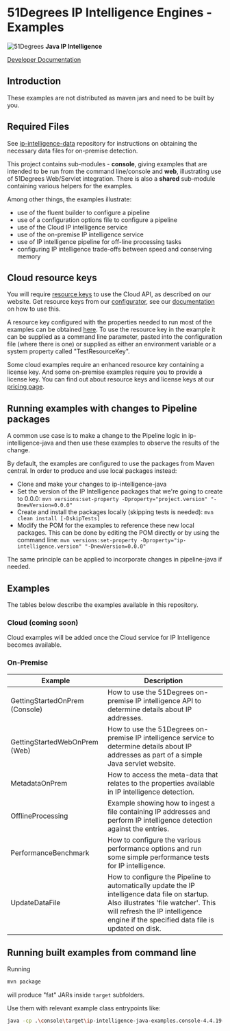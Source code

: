 # 51Degrees IP Intelligence Engines - Examples

![51Degrees](https://51degrees.com/img/logo.png?utm_source=github&utm_medium=repository&utm_content=readme_main&utm_campaign=java-open-source "Data rewards the curious") **Java IP Intelligence**

[Developer Documentation](https://51degrees.com/ip-intelligence-java/index.html?utm_source=github&utm_medium=repository&utm_content=documentation&utm_campaign=java-open-source "developer documentation")

## Introduction

These examples are not distributed as maven jars and need to be built by you.

## Required Files

See [ip-intelligence-data](https://github.com/51Degrees/ip-intelligence-data/) 
repository for instructions on obtaining the necessary data files for on-premise detection.

This project contains sub-modules - **console**, giving examples that are intended 
to be run from the command line/console and **web**, illustrating use
of 51Degrees Web/Servlet integration. There is also a **shared** sub-module
containing various helpers for the examples.

Among other things, the examples illustrate:
- use of the fluent builder to configure a pipeline
- use of a configuration options file to configure a pipeline
- use of the Cloud IP intelligence service
- use of the on-premise IP intelligence service
- use of IP intelligence pipeline for off-line processing tasks
- configuring IP intelligence trade-offs between speed and conserving memory

## Cloud resource keys

You will require [resource keys](https://51degrees.com/documentation/_info__resource_keys.html)
to use the Cloud API, as described on our website. Get resource keys from
our [configurator](https://configure.51degrees.com/), see our [documentation](https://51degrees.com/documentation/_concepts__configurator.html) on
how to use this.
 
A resource key configured with the properties needed
to run most of the examples can be obtained [here](https://configure.51degrees.com/jqz435Nc). 
To use the resource key in the example it can be supplied as a
command line parameter, pasted into the configuration file (where there is one)
or supplied as either an environment variable or a system
property called "TestResourceKey".

Some cloud examples require an enhanced resource key containing a license key. And some
on-premise examples require you to provide a license key. You can find out about 
resource keys and license keys at our [pricing page](https://51degrees.com/pricing). 

## Running examples with changes to Pipeline packages

A common use case is to make a change to the Pipeline logic in
ip-intelligence-java and then use these examples to observe the results of the
change.

By default, the examples are configured to use the packages from Maven central.
In order to produce and use local packages instead:

- Clone and make your changes to ip-intelligence-java
- Set the version of the IP Intelligence packages that we're going to create to 0.0.0:
  `mvn versions:set-property -Dproperty="project.version" "-DnewVersion=0.0.0"`
- Create and install the packages locally (skipping tests is needed):
  `mvn clean install [-DskipTests]`
- Modify the POM for the examples to reference these new local packages. This can
  be done by editing the POM directly or by using the command line:
  `mvn versions:set-property -Dproperty="ip-intelligence.version" "-DnewVersion=0.0.0"`

The same principle can be applied to incorporate changes in pipeline-java if needed.

## Examples

The tables below describe the examples available in this repository.

### Cloud (coming soon)

Cloud examples will be added once the Cloud service for IP Intelligence becomes available.

### On-Premise

| Example                  | Description                                                                                                                                                                                                                    |
|--------------------------|--------------------------------------------------------------------------------------------------------------------------------------------------------------------------------------------------------------------------------|
| GettingStartedOnPrem (Console) | How to use the 51Degrees on-premise IP intelligence API to determine details about IP addresses.                                                                                                                       |
| GettingStartedWebOnPrem (Web)   | How to use the 51Degrees on-premise IP intelligence service to determine details about IP addresses as part of a simple Java servlet website.                                                                         |
| MetadataOnPrem           | How to access the meta-data that relates to the properties available in IP intelligence detection.                                                                                                                             |
| OfflineProcessing        | Example showing how to ingest a file containing IP addresses and perform IP intelligence detection against the entries.                                                                                                        |
| PerformanceBenchmark     | How to configure the various performance options and run some simple performance tests for IP intelligence.                                                                                                                    |
| UpdateDataFile           | How to configure the Pipeline to automatically update the IP intelligence data file on startup. Also illustrates 'file watcher'. This will refresh the IP intelligence engine if the specified data file is updated on disk. |

## Running built examples from command line

Running

```bash
mvn package
```

will produce "fat" JARs inside `target` subfolders.

Use them with relevant example class entrypoints like:

```bash
java -cp .\console\target\ip-intelligence-java-examples.console-4.4.19-jar-with-dependencies.jar fiftyone.ipintelligence.examples.console.OfflineProcessing
```

